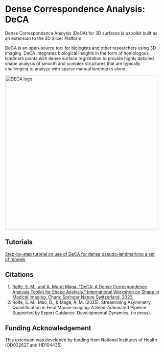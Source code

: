# Dense Correspondence Analysis: DeCA
Dense Correspondence Analysis (DeCA) for 3D surfaces is a toolkit built as an extension to the 3D Slicer Platform.

DeCA is an open-source tool for biologists and other researchers using 3D imaging. DeCA integrates biological insights in the form of homologous landmark points with dense surface registration to provide highly detailed shape analysis of smooth and complex structures that are typically challenging to analyze with sparse manual landmarks alone.

<img src="./DeCA.png" alt="DECA logo" width="500">

## Tutorials
[Step-by-step tutorial on use of DeCA for dense pseudo-landmarking a set of models](https://github.com/SlicerMorph/Tutorials/tree/main/DeCAL#readme)

## Citations
1. [Rolfe, S. M., and A. Murat Maga. “DeCA: A Dense Correspondence Analysis Toolkit for Shape Analysis.” International Workshop on Shape in Medical Imaging. Cham: Springer Nature Switzerland, 2023.](https://www.researchgate.net/publication/375111739_DeCA_A_Dense_Correspondence_Analysis_Toolkit_for_Shape_Analysis)
2. Rolfe, S. M., Mao, D., & Maga, A. M. (2025). Streamlining Asymmetry Quantification in Fetal Mouse Imaging: A Semi-Automated Pipeline Supported by Expert Guidance. Developmental Dynamics, (in press).

## Funding Acknowledgement
This extension was developed by funding from National Institutes of Health (OD032627 and HD104435)
